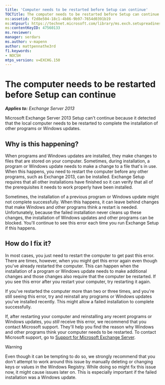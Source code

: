 ```yaml
---
title: 'Computer needs to be restarted before Setup can continue'
TOCTitle: The computer needs to be restarted before Setup can continue
ms:assetid: f2d8e504-18c1-4b86-9b97-7654d0391b19
ms:mtpsurl: https://technet.microsoft.com/library/ms.exch.setupreadiness.pendingrebootwindowscomponents(v=EXCHG.150)
ms:contentKeyID: 47560133
ms.reviewer: 
manager: serdars
ms.author: v-mapenn
author: mattpennathe3rd
f1.keywords:
- NOCSH
mtps_version: v=EXCHG.150
---
```


# The computer needs to be restarted before Setup can continue

_**Applies to:** Exchange Server 2013_

Microsoft Exchange Server 2013 Setup can't continue because it detected that the local computer needs to be restarted to complete the installation of other programs or Windows updates.

## Why is this happening?

When programs and Windows updates are installed, they make changes to files that are stored on your computer. Sometimes, during installation, a program or Windows update needs to make a change to a file that's in use. When this happens, you need to restart the computer before any other programs, such as Exchange 2013, can be installed. Exchange Setup requires that all other installations have finished so it can verify that all of the prerequisites it needs to work properly have been installed.

Sometimes, the installation of a previous program or Windows update might not complete successfully. When this happens, it can leave behind changes that make Windows and other programs think a restart is needed. Unfortunately, because the failed installation never cleans up these changes, the installation of Windows updates and other programs can be blocked. You'll continue to see this error each time you run Exchange Setup if this happens.

## How do I fix it?

In most cases, you just need to restart the computer to get past this error. There are times, however, when you might get this error again even though you've already restarted the computer. This can happen when the installation of a program or Windows update needs to make additional changes and those changes also require that the computer be restarted. If you see this error after you restart your computer, try restarting it again.

If you've restarted the computer more than two or three times, and you're still seeing this error, try and reinstall any programs or Windows updates you've installed recently. This might allow a failed installation to complete successfully.

If, after restarting your computer and reinstalling any recent programs or Windows updates, you *still* receive this error, we recommend that you contact Microsoft support. They'll help you find the reason why Windows and other programs think your computer needs to be restarted. To contact Microsoft support, go to [Support for Microsoft Exchange Server](https://go.microsoft.com/fwlink/p/?linkid=525940).

> [!WARNING]
> Even though it can be tempting to do so, we strongly recommend that you don't attempt to work around this issue by manually deleting or changing keys or values in the Windows Registry. While doing so might fix this issue now, it might cause issues later on. This is especially important if the failed installation was a Windows update.
